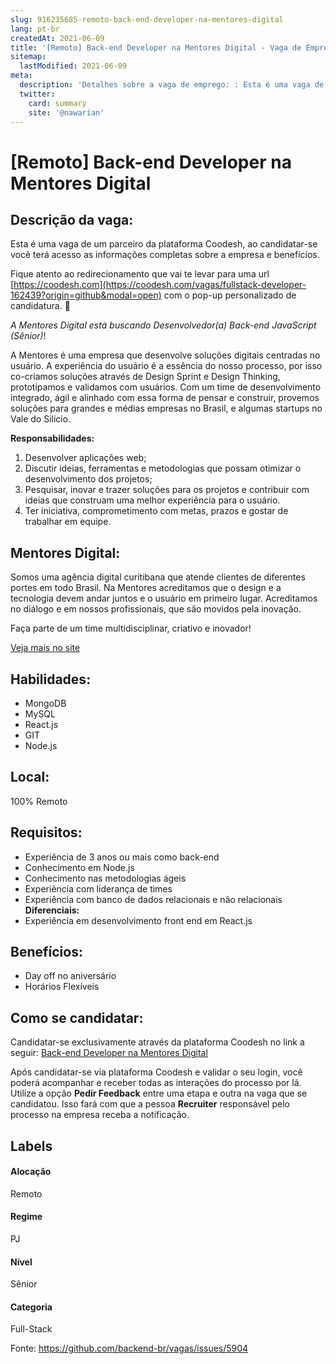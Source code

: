 ```yaml
---
slug: 916235685-remoto-back-end-developer-na-mentores-digital
lang: pt-br
createdAt: 2021-06-09
title: '[Remoto] Back-end Developer na Mentores Digital - Vaga de Emprego'
sitemap:
  lastModified: 2021-06-09
meta:
  description: 'Detalhes sobre a vaga de emprego: : Esta é uma vaga de um parceiro da plataforma Coodesh, ao candidatar-se você terá acesso as informações completas sobre a empresa e benefícios.  Fique atento ao redirecionamento que vai te levar para uma url [https://coodesh.com](https://coodesh.com/vagas/fullstack-developer-162439?origin=github&modal=open) com o pop-up personalizado de candidatura. 👋 <p><em>A Mentores Digital está buscando Desenvolvedor(a) Back-end JavaScript (Sênior)</em>!</p> <p>A Mentores é uma empresa que desenvolve soluções digitais centradas no usuário. A experiência do usuário é a essência do nosso processo, por isso co-criamos soluções através de Design Sprint e Design Thinking, prototipamos e validamos com usuários. Com um time de desenvolvimento integrado, ágil e alinhado com essa forma de pensar e construir, provemos soluções para grandes e médias empresas no Brasil, e algumas startups no Vale do Silício.</p> <p><strong>Responsabilidades:</strong></p> <ol> <li>Desenvolver aplicações web;</li> <li>Discutir ideias, ferramentas e metodologias que possam otimizar o desenvolvimento dos projetos;</li> <li>Pesquisar, inovar e trazer soluções para os projetos e contribuir com ideias que construam uma melhor experiência para o usuário.</li> <li>Ter iniciativa, comprometimento com metas, prazos e gostar de trabalhar em equipe.</li> </ol>'
  twitter:
    card: summary
    site: '@nawarian'
---
```


# [Remoto] Back-end Developer na Mentores Digital

## Descrição da vaga: 
Esta é uma vaga de um parceiro da plataforma Coodesh, ao candidatar-se você terá acesso as informações completas sobre a empresa e benefícios.


Fique atento ao redirecionamento que vai te levar para uma url [https://coodesh.com](https://coodesh.com/vagas/fullstack-developer-162439?origin=github&modal=open) com o pop-up personalizado de candidatura. 👋
<p><em>A Mentores Digital está buscando Desenvolvedor(a) Back-end JavaScript (Sênior)</em>!</p>
<p>A Mentores é uma empresa que desenvolve soluções digitais centradas no usuário. A experiência do usuário é a essência do nosso processo, por isso co-criamos soluções através de Design Sprint e Design Thinking, prototipamos e validamos com usuários. Com um time de desenvolvimento integrado, ágil e alinhado com essa forma de pensar e construir, provemos soluções para grandes e médias empresas no Brasil, e algumas startups no Vale do Silício.</p>
<p><strong>Responsabilidades:</strong></p>
<ol>
<li>Desenvolver aplicações web;</li>
<li>Discutir ideias, ferramentas e metodologias que possam otimizar o desenvolvimento dos projetos;</li>
<li>Pesquisar, inovar e trazer soluções para os projetos e contribuir com ideias que construam uma melhor experiência para o usuário.</li>
<li>Ter iniciativa, comprometimento com metas, prazos e gostar de trabalhar em equipe.</li>
</ol>

## Mentores Digital: 
 <p>Somos uma agência digital curitibana que atende clientes de diferentes portes em todo Brasil. Na Mentores acreditamos que o design e a tecnologia devem andar juntos e o usuário em primeiro lugar. Acreditamos no diálogo e em nossos profissionais, que são movidos pela inovação.</p>
<p>Faça parte de um time multidisciplinar, criativo e inovador!</p><a href='https://coodesh.com/empresas/mentores-digital'>Veja mais no site</a>

 ## Habilidades: 
 - MongoDB 
- MySQL 
- React.js 
- GIT 
- Node.js
## Local: 
 100% Remoto
## Requisitos: 
 - Experiência de 3 anos ou mais como back-end 
- Conhecimento em Node.js 
- Conhecimento nas metodologias ágeis 
- Experiência com liderança de times 
- Experiência com banco de dados relacionais e não relacionais
**Diferenciais:** 
 - Experiência em desenvolvimento front end em React.js
## Benefícios: 
 - Day off no aniversário 
- Horários Flexíveis
## Como se candidatar:
Candidatar-se exclusivamente através da plataforma Coodesh no link a seguir: [Back-end Developer na Mentores Digital](https://coodesh.com/vagas/fullstack-developer-162439?origin=github&modal=open)


Após candidatar-se via plataforma Coodesh e validar o seu login, você poderá acompanhar e receber todas as interações do processo por lá. Utilize a opção <b>Pedir Feedback</b> entre uma etapa e outra na vaga que se candidatou. Isso fará com que a pessoa <b>Recruiter</b> responsável pelo processo na empresa receba a notificação.
## Labels
#### Alocação
Remoto
#### Regime
PJ
#### Nível
Sênior
#### Categoria
Full-Stack

Fonte: https://github.com/backend-br/vagas/issues/5904